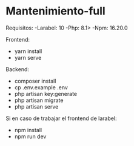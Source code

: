 # Mantenimiento-full
Requisitos:
-Larabel: 10
-Php: 8.1>
-Npm: 16.20.0

Frontend:
- yarn install
- yarn serve

Backend:
- composer install
- cp .env.example .env
- php artisan key:generate
- php artisan migrate
- php artisan serve

Si en caso de trabajar el frontend de larabel:
- npm install
- npm run dev
